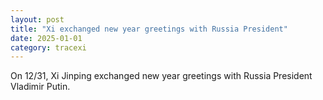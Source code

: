 ```yaml
---
layout: post
title: "Xi exchanged new year greetings with Russia President"
date: 2025-01-01
category: tracexi
---
```


On 12/31, Xi Jinping exchanged new year greetings with Russia President Vladimir Putin.